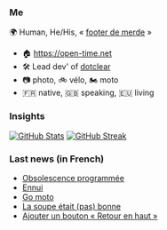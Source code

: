 ### Me

🌍 Human, He/His, « [footer de merde](https://open-time.net/post/2013/07/17/La-veritable-histoire-du-Footer-de-merde-) » 
* 🏠 https://open-time.net 
* 🛠️ Lead dev' of [dotclear](https://git.dotclear.org/dev/dotclear)
* 📷 photo, 🚲 vélo, 🏍️ moto 
* 🇫🇷 native, 🇬🇧 speaking, 🇪🇺 living

### Insights

[![GitHub Stats](https://github-readme-stats-sigma-five.vercel.app/api?username=franck-paul)](https://github.com/franck-paul)
[![GitHub Streak](https://github-readme-streak-stats.herokuapp.com?user=franck-paul)](https://git.io/streak-stats)

### Last news (in French)

<!-- BLOG-POST-LIST:START -->
- [Obsolescence programmée](https://open-time.net/post/2023/07/15/Obsolescence-programmee)
- [Ennui](https://open-time.net/post/2023/07/14/Ennui)
- [Go moto](https://open-time.net/post/2023/07/13/Go-moto)
- [La soupe était &lpar;pas&rpar; bonne](https://open-time.net/post/2023/07/12/La-soupe-%C3%A9tait-%28pas%29-bonne)
- [Ajouter un bouton « Retour en haut »](https://open-time.net/post/2023/07/11/Ajouter-un-bouton-%C2%AB-Retour-en-haut-%C2%BB)
<!-- BLOG-POST-LIST:END -->

